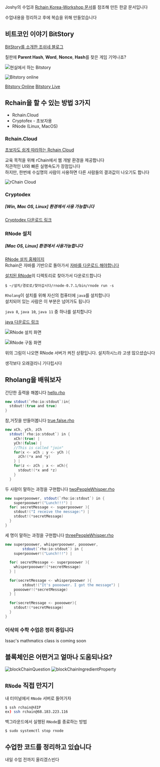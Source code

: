 Joshy의 수업과 [Rchain Korea-Workshop 문서](https://github.com/rchain-community/Korea-Workshop/blob/master/README.md)를 참조해 만든 한글 문서입니다  

수업내용을 정리하고 후에 복습을 위해 만들었습니다  

## 비트코인 이야기 BitStory
[BitStory를 소개한 조쉬네 블로그](https://joshorndorff.github.io/BitStory/)  

칠판에 **Parent Hash**, **Word**, **Nonce**, **Hash**를 찾은 게임 기억나죠?  

![현실에서 하는 Bitstory](img/bitStoryLive.jpg)

![Bitstory online](img/bitStoryOnline.png)

[Bitstory Online](https://joshorndorff.github.io/BitStory/bitStoryOnline.html)
[Bitstory Live](https://joshorndorff.github.io/BitStory/bitStoryLive.html)


## Rchain을 할 수 있는 방법 3가지
* Rchain.Cloud
* Cryptofex - 초보자용
* RNode (Linux, MacOS)


### Rchain.Cloud 

[초보자도 쉽게 따라하는 Rchain Cloud](https://rchain.cloud/)

교육 목적을 위해 rChain에서 웹 개발 환경을 제공합니다  
직관적인 UI와 빠른 실행속도가 장점입니다  
하지만, 한번에 수십명의 사람이 사용하면 다른 사람들의 결과값이 나오기도 합니다  

![rChain Cloud](img/rChainCloud.png)

### Cryptodex
#####  [Win, Mac OS, Linux] 환경에서 사용 가능합니다

[Cryptodex 다운로드 링크](https://cryptofex.io/download/)

### RNode 설치 
##### [Mac OS, Linux] 환경에서 사용가능합니다
[RNode 설치 홈페이지](https://developer.rchain.coop/)  
Rchain은 자바를 기반으로 돌아가서 [자바를 다운로드 해야합니다](https://www.java.com/ko/download/mac_download.jsp)  

[설치된 RNode](https://developer.rchain.coop/)의 디렉토리로 찾아가서 다운로드합니다  

```
$ ~/설치/경로로/찾아갑시다/rnode-0.7.1/bin/rnode run -s
```


`Rholang`이 설치를 위해 자신의 컴퓨터에 `java`를 설치합니다  
설치되어 있는 사람은 이 부분은 넘어가도 됩니다  

`java 8`, `java 10`, `java 11` 중 하나를 설치합니다  

[java 다운로드 링크](https://www.java.com/ko/download/)   

![RNode 설치 화면](img/rnodeInstallationTerminal.png)  

![RNode 구동 화면](img/rnodeRunningTerminal.png)  

위의 그림이 나오면 RNode 서버가 켜진 상황입니다.
설치하시느라 고생 많으셨습니다


생각보다 오래걸리니 기다립시다  

## Rholang을 배워보자
  
간단한 출력을 해봅니다 [hello.rho](hello.rho)   
```java
new stdout(`rho:io:stdout`)in{
  stdout!(true and true)
}
```
참,거짓을 만들어봅니다 [true,false.rho](true,false.rho)  
```java
new xCh, yCh, zCh
  stdout(`rho:io:stdout`) in {
    xCh!(true) |
    yCh!(false) |
    //This is called "join"
    for(x <- xCh ; y <- yCh ){
      zCh!(*x and *y)
    } | 
    for(z <- zCh ; x <- xCh){
      stdout!(*x and *z)
    }
  }
```
두 사람이 말하는 과정을 구현합니다 [twoPeopleWhisper.rho](twoPeopleWhisper.rho)  
```java
new superpooower, stdout(`rho:io:stdout`) in {
	superpooower!("Lunch!!!") | 
  for( secretMessage <- superpooower ){
  	stdout!("I receive the message:") |
    stdout!(*secretMessage)
  }
}
```
세 명이 말하는 과정을 구현합니다 [threePeopleWhisper.rho](threePeopleWhisper.rho)
```java
new superpooower, whisperpooower, poooower,
		stdout(`rho:io:stdout`) in {
	superpooower!("Lunch!!!") | 
  
  for( secretMessage <- superpooower ){
  	whisperpooower!(*secretMessage)
  } | 
  
  for(secretMessage <- whisperpooower ){
		stdout!("It's poooower. I got the message") | 
    poooower!(*secretMessage)
  } | 
  
  for(secretMessage <- poooower){
  	stdout!(*secretMessage)
  }
}
```

### 이삭의 수학 수업은 정리 중입니다
Issac's mathmatics class is coming soon

## 블록체인은 어떤거고 얼마나 도움되나요?

![blockChainQuestion](img/blockChainQuestion.jpg)
![blockChainIngredientProperty](img/blockChainIngredientProperty.jpg)

## `RNode` 직접 만지기

내 터미널에서 `RNode` 서버로 들어가자
```bash
$ ssh rchain@내IP
ex) ssh rchain@68.183.223.116
```


백그라운드에서 실행된 `RNode`를 종료하는 방법
```
$ sudo systemctl stop rnode
```


## 수업한 코드를 정리하고 있습니다
내일 수업 전까지 올리겠스빈다

























